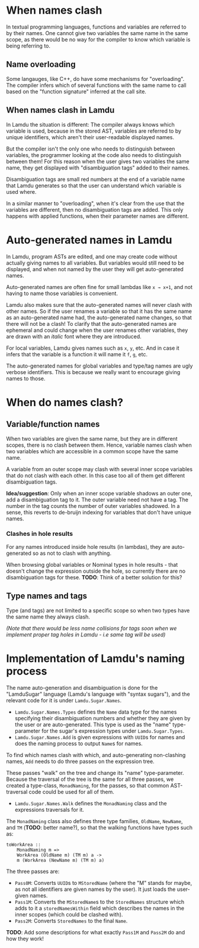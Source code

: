 # When names clash

In textual programming languages, functions and variables are referred to by their names.
One cannot give two variables the same name in the same scope, as there would be no way for the compiler to know which variable is being referring to.

## Name overloading

Some langauges, like C++, do have some mechanisms for "overloading".
The compiler infers which of several functions with the same name to call
based on the "function signature" inferred at the call site.

## When names clash in Lamdu

In Lamdu the situation is different: The compiler always knows which variable is used, because in the stored AST, variables are referred to by unique identifiers, which aren't their user-readable displayed names.

But the compiler isn't the only one who needs to distinguish between variables,
the programmer looking at the code also needs to distinguish between them!
For this reason when the user gives two variables the same name, they get displayed with "disambiguation tags" added to their names.

Disambiguation tags are small red numbers at the end of a variable name that Lamdu generates so that the user can understand which variable is used where.

In a similar manner to "overloading", when it's clear from the use that the variables are different,
then no disambiguation tags are added.
This only happens with applied functions, when their parameter names are different.

# Auto-generated names in Lamdu

In Lamdu, program ASTs are edited, and one may create code without actually giving names to all variables. But variables would still need to be displayed, and when not named by the user they will get auto-generated names.

Auto-generated names are often fine for small lambdas like `x → x+1`, and not having to name those variables is convenient.

Lamdu also makes sure that the auto-generated names will never clash with other names. So if the user renames a variable so that it has the same name as an auto-generated name had, the auto-generated name changes, so that there will not be a 
clash! To clarify that the auto-generated names are ephemeral and could change when the user renames other variables, they are drawn with an *italic* font where they are introduced.

For local variables, Lamdu gives names such as `x`, `y`, etc. And in case it infers that the variable is a function it will name it `f`, `g`, etc.

The auto-generated names for global variables and type/tag names are ugly verbose identifiers. This is because we really want to encourage giving names to those.

# When do names clash?

## Variable/function names

When two variables are given the same name, but they are in different scopes, there is no clash between them.
Hence, variable names clash when two variables which are accessible in a common scope have the same name.

A variable from an outer scope may clash with several inner scope variables that do not clash with each other. In this case too all of them get different disambiguation tags.

**Idea/suggestion**: Only when an inner scope variable shadows an outer one, add a disambiguation tag to it. The outer variable need not have a tag. The number in the tag counts the number of outer variables shadowed.
In a sense, this reverts to de-bruijn indexing for variables that don't have unique names.

### Clashes in hole results

For any names introduced inside hole results (in lambdas), they are auto-generated so as not to clash with anything.

When browsing global variables or Nominal types in hole results - that doesn't change the expression outside the hole, so currently there are no disambiguation tags for these. **TODO**: Think of a better solution for this?

## Type names and tags

Type (and tags) are not limited to a specific scope so when two types have the same name they always clash.

*(Note that there would be less name collisions for tags soon when we implement proper tag holes in Lamdu - i.e same tag will be used)*

# Implementation of Lamdu's naming process

The name auto-generation and disambiguation is done for the "LamduSugar" language (Lamdu's language with "syntax sugars"), and the relevant code for it is under `Lamdu.Sugar.Names`.

* `Lamdu.Sugar.Names.Types` defines the `Name` data type for the names specifying their disambiguation numbers and whether they are given by the user or are auto-generated. This type is used as the "name" type-parameter for the sugar's expression types under `Lamdu.Sugar.Types`.
* `Lamdu.Sugar.Names.Add` is given expressions with `UUID`s for names and does the naming process to output `Name`s for names.

To find which names clash with which, and auto-generating non-clashing names, `Add` needs to do three passes on the expression tree.

These passes "walk" on the tree and change its "name" type-parameter. Because the traversal of the tree is the same for all three passes, we created a type-class, `MonadNaming`, for the passes, so that common AST-traversal code could be used for all of them.

* `Lamdu.Sugar.Names.Walk` defines the `MonadNaming` class and the expressions traversals for it.

The `MonadNaming` class also defines three type families, `OldName`, `NewName`, and `TM` (**TODO**: better name?), so that the walking functions have types such as:

    toWorkArea ::
        MonadNaming m =>
        WorkArea (OldName m) (TM m) a ->
        m (WorkArea (NewName m) (TM m) a)

The three passes are:

* `Pass0M`: Converts `UUID`s to `MStoredName` (where the "M" stands for maybe, as not all identifiers are given names by the user). It just loads the user-given names.
* `Pass1M`: Converts the `MStoredName`s to the `StoredNames` structure which adds to it a `storedNamesWithin` field which describes the names in the inner scopes (which could be clashed with).
* `Pass2M`: Converts `StoredNames` to the final `Name`.

**TODO**: Add some descriptions for what exactly `Pass1M` and `Pass2M` do and how they work!
